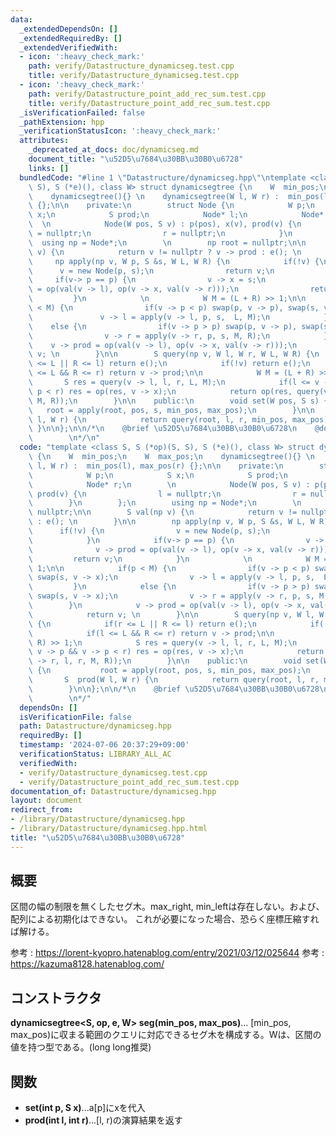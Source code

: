 ```yaml
---
data:
  _extendedDependsOn: []
  _extendedRequiredBy: []
  _extendedVerifiedWith:
  - icon: ':heavy_check_mark:'
    path: verify/Datastructure_dynamicseg.test.cpp
    title: verify/Datastructure_dynamicseg.test.cpp
  - icon: ':heavy_check_mark:'
    path: verify/Datastructure_point_add_rec_sum.test.cpp
    title: verify/Datastructure_point_add_rec_sum.test.cpp
  _isVerificationFailed: false
  _pathExtension: hpp
  _verificationStatusIcon: ':heavy_check_mark:'
  attributes:
    _deprecated_at_docs: doc/dynamicseg.md
    document_title: "\u52D5\u7684\u30BB\u30B0\u6728"
    links: []
  bundledCode: "#line 1 \"Datastructure/dynamicseg.hpp\"\ntemplate <class S, S (*op)(S,\
    \ S), S (*e)(), class W> struct dynamicsegtree {\n    W  min_pos;\n    W  max_pos;\n\
    \    dynamicsegtree(){} \n    dynamicsegtree(W l, W r) :  min_pos(l), max_pos(r)\
    \ {};\n\n    private:\n        struct Node {\n            W p;\n            S\
    \ x;\n            S prod;\n            Node* l;\n            Node* r;\n      \
    \  \n            Node(W pos, S v) : p(pos), x(v), prod(v) {\n                l\
    \ = nullptr;\n                r = nullptr;\n            }\n        };\n      \
    \  using np = Node*;\n        \n        np root = nullptr;\n\n        S val(np\
    \ v) {\n            return v != nullptr ? v -> prod : e(); \n        }\n\n   \
    \     np apply(np v, W p, S &s, W L, W R) {\n            if(!v) {\n          \
    \      v = new Node(p, s);\n                return v;\n            }\n       \
    \     if(v-> p == p) {\n                v -> x = s;\n                v -> prod\
    \ = op(val(v -> l), op(v -> x, val(v -> r)));\n                return v;\n   \
    \         }\n            \n            W M = (L + R) >> 1;\n\n            if(p\
    \ < M) {\n                if(v -> p < p) swap(p, v -> p), swap(s, v -> x);\n \
    \               v -> l = apply(v -> l, p, s,  L, M);\n            }\n        \
    \    else {\n                if(v -> p > p) swap(p, v -> p), swap(s, v -> x);\n\
    \                v -> r = apply(v -> r, p, s, M, R);\n            }\n        \
    \    v -> prod = op(val(v -> l), op(v -> x, val(v -> r)));\n            return\
    \ v; \n        }\n\n        S query(np v, W l, W r, W L, W R) {\n            if(r\
    \ <= L || R <= l) return e();\n            if(!v) return e();\n            if(l\
    \ <= L && R <= r) return v -> prod;\n\n            W M = (L + R) >> 1;\n     \
    \       S res = query(v -> l, l, r, L, M);\n            if(l <= v -> p && v ->\
    \ p < r) res = op(res, v -> x);\n            return op(res, query(v -> r, l, r,\
    \ M, R));\n        }\n\n    public:\n        void set(W pos, S s) {\n        \
    \   root = apply(root, pos, s, min_pos, max_pos);\n        }\n\n        S  prod(W\
    \ l, W r) {\n            return query(root, l, r, min_pos, max_pos);\n       \
    \ }\n\n};\n\n/*\n    @brief \u52D5\u7684\u30BB\u30B0\u6728\n    @docs doc/dynamicseg.md\n\
    \        \n*/\n"
  code: "template <class S, S (*op)(S, S), S (*e)(), class W> struct dynamicsegtree\
    \ {\n    W  min_pos;\n    W  max_pos;\n    dynamicsegtree(){} \n    dynamicsegtree(W\
    \ l, W r) :  min_pos(l), max_pos(r) {};\n\n    private:\n        struct Node {\n\
    \            W p;\n            S x;\n            S prod;\n            Node* l;\n\
    \            Node* r;\n        \n            Node(W pos, S v) : p(pos), x(v),\
    \ prod(v) {\n                l = nullptr;\n                r = nullptr;\n    \
    \        }\n        };\n        using np = Node*;\n        \n        np root =\
    \ nullptr;\n\n        S val(np v) {\n            return v != nullptr ? v -> prod\
    \ : e(); \n        }\n\n        np apply(np v, W p, S &s, W L, W R) {\n      \
    \      if(!v) {\n                v = new Node(p, s);\n                return v;\n\
    \            }\n            if(v-> p == p) {\n                v -> x = s;\n  \
    \              v -> prod = op(val(v -> l), op(v -> x, val(v -> r)));\n       \
    \         return v;\n            }\n            \n            W M = (L + R) >>\
    \ 1;\n\n            if(p < M) {\n                if(v -> p < p) swap(p, v -> p),\
    \ swap(s, v -> x);\n                v -> l = apply(v -> l, p, s,  L, M);\n   \
    \         }\n            else {\n                if(v -> p > p) swap(p, v -> p),\
    \ swap(s, v -> x);\n                v -> r = apply(v -> r, p, s, M, R);\n    \
    \        }\n            v -> prod = op(val(v -> l), op(v -> x, val(v -> r)));\n\
    \            return v; \n        }\n\n        S query(np v, W l, W r, W L, W R)\
    \ {\n            if(r <= L || R <= l) return e();\n            if(!v) return e();\n\
    \            if(l <= L && R <= r) return v -> prod;\n\n            W M = (L +\
    \ R) >> 1;\n            S res = query(v -> l, l, r, L, M);\n            if(l <=\
    \ v -> p && v -> p < r) res = op(res, v -> x);\n            return op(res, query(v\
    \ -> r, l, r, M, R));\n        }\n\n    public:\n        void set(W pos, S s)\
    \ {\n           root = apply(root, pos, s, min_pos, max_pos);\n        }\n\n \
    \       S  prod(W l, W r) {\n            return query(root, l, r, min_pos, max_pos);\n\
    \        }\n\n};\n\n/*\n    @brief \u52D5\u7684\u30BB\u30B0\u6728\n    @docs doc/dynamicseg.md\n\
    \        \n*/"
  dependsOn: []
  isVerificationFile: false
  path: Datastructure/dynamicseg.hpp
  requiredBy: []
  timestamp: '2024-07-06 20:37:29+09:00'
  verificationStatus: LIBRARY_ALL_AC
  verifiedWith:
  - verify/Datastructure_dynamicseg.test.cpp
  - verify/Datastructure_point_add_rec_sum.test.cpp
documentation_of: Datastructure/dynamicseg.hpp
layout: document
redirect_from:
- /library/Datastructure/dynamicseg.hpp
- /library/Datastructure/dynamicseg.hpp.html
title: "\u52D5\u7684\u30BB\u30B0\u6728"
---
```

## 概要
区間の幅の制限を無くしたセグ木。max_right, min_leftは存在しない。および、配列による初期化はできない。
これが必要になった場合、恐らく座標圧縮すれば解ける。

参考 : https://lorent-kyopro.hatenablog.com/entry/2021/03/12/025644
参考 : https://kazuma8128.hatenablog.com/

## コンストラクタ
**dynamicsegtree\<S, op, e, W\> seg(min_pos, max_pos)**... [min_pos, max_pos)に収まる範囲のクエリに対応できるセグ木を構成する。Wは、区間の値を持つ型である。(long long推奨)

## 関数
- **set(int p, S x)**...a[p]にxを代入
- **prod(int l, int r)**...[l, r)の演算結果を返す

